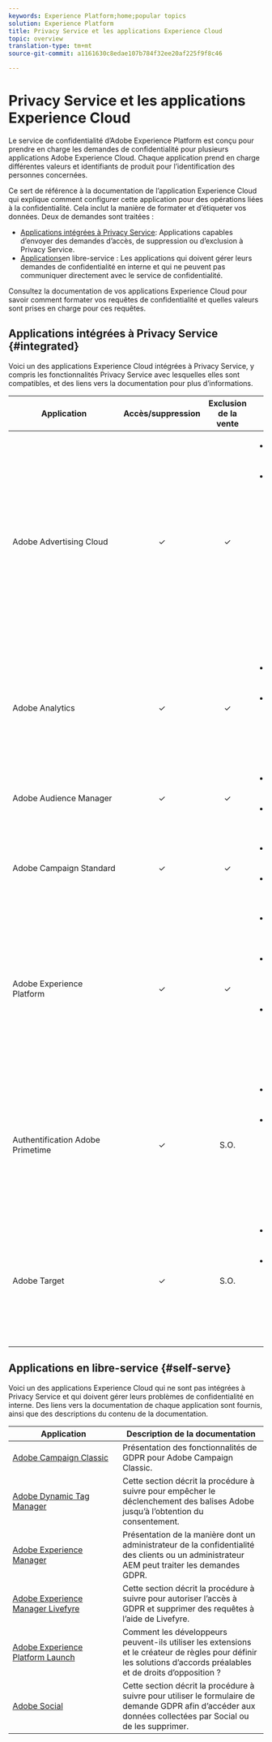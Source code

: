 ```yaml
---
keywords: Experience Platform;home;popular topics
solution: Experience Platform
title: Privacy Service et les applications Experience Cloud
topic: overview
translation-type: tm+mt
source-git-commit: a1161630c8edae107b784f32ee20af225f9f8c46

---
```



# Privacy Service et les applications Experience Cloud

Le service de confidentialité d’Adobe Experience Platform est conçu pour prendre en charge les demandes de confidentialité pour plusieurs applications Adobe Experience Cloud. Chaque application prend en charge différentes valeurs et identifiants de produit pour l’identification des personnes concernées.

Ce sert de référence à la documentation de l’application Experience Cloud qui explique comment configurer cette application pour des opérations liées à la confidentialité. Cela inclut la manière de formater et d’étiqueter vos données. Deux  de demandes sont traitées :

* [Applications intégrées à Privacy Service](#integrated): Applications capables d’envoyer des demandes d’accès, de suppression ou d’exclusion à Privacy Service.
* [Applications](#self-serve)en libre-service : Les applications qui doivent gérer leurs demandes de confidentialité en interne et qui ne peuvent pas communiquer directement avec le service de confidentialité.

Consultez la documentation de vos applications Experience Cloud pour savoir comment formater vos requêtes de confidentialité et quelles valeurs sont prises en charge pour ces requêtes.

## Applications intégrées à Privacy Service {#integrated}

Voici un  des applications Experience Cloud intégrées à Privacy Service, y compris les fonctionnalités Privacy Service avec lesquelles elles sont compatibles, et des liens vers la documentation pour plus d’informations.

| Application | Accès/suppression | Exclusion de la vente | Documentation et considérations |
--- | :---: | :---: | ---
| Adobe Advertising Cloud | ✓ | ✓ | <ul><li>[Accès/suppression de la documentation](https://docs.adobe.com/content/help/en/advertising-cloud/all/privacy/ad-cloud-gdpr.html) </li><li>Advertising Cloud tire parti des fonctionnalités d’exclusion globales existantes fournies par le Centre de traitement des données personnelles d’Adobe. Pour plus d’informations, consultez le guide sur l’ [exécution de demandes](https://docs.adobe.com/content/help/fr-FR/audience-manager/user-guide/overview/data-privacy/data-privacy-requests.html#opt-out-requests) de confidentialité de données.</li></ul> |
| Adobe Analytics | ✓ | ✓ | <ul><li>[Accès/suppression de la documentation](https://marketing.adobe.com/resources/help/en_US/analytics/gdpr/index.html)</li><li>Analytics gère les demandes d’exclusion en utilisant des variables de de [confidentialité](https://docs.adobe.com/content/help/fr-FR/analytics/admin/data-governance/consent-variables.html)</li></ul> |
| Adobe Audience Manager | ✓ | ✓ | <ul><li>[Accès/suppression de la documentation](https://marketing.adobe.com/resources/help/en_US/aam/aam-gdpr.html)</li><li>[Documentation d’exclusion](https://docs.adobe.com/content/help/en/audience-manager/user-guide/features/declared-ids.html)</li></ul> |
| Adobe Campaign Standard | ✓ | ✓ | <ul><li>[Accès/suppression de la documentation](https://docs.campaign.adobe.com/doc/standard/getting_started/fr/ACS_GDPR.html)</li><li>[Documentation d’exclusion](../segmentation/honoring-opt-outs.md)</li></ul> |
| Adobe Experience Platform | ✓ | ✓ | <ul><li>[Accès/suppression de la documentation pour Data Lake](../catalog/privacy.md)</li><li>[Accès/suppression de la documentation pour les  de clients en temps réel](../profile/privacy.md)</li><li>La plateforme d’expérience honore les demandes d’ [exclusion pour  segments](../segmentation/honoring-opt-outs.md) de.</li></ul> |
| Authentification Adobe Primetime | ✓ | S.O. | <ul><li>[Accès/suppression de la documentation](http://tve.helpdocsonline.com/how-to-make-a-privacy-request)</li><li>Primetime n’a pas la capacité de transférer des données. Par conséquent, les demandes d’exclusion de la vente ne sont pas applicables.</li></ul> |
| Adobe Target | ✓ | S.O. | <ul><li>[Accès/suppression de la documentation](https://marketing.adobe.com/resources/help/en_US/target/target/privacy-and-general-data-protection-regulation.html)</li><li> n’est pas en mesure de transférer des données, les demandes d’exclusion de la vente ne sont donc pas applicables.</li></ul> |

<!-- (To include once access/delete documentation is available)
Adobe Customer Attributes (CRS) | ✓ | N/A | <ul><li>Customer Attributes does not have the capability to transfer data, therefore opt-out-of-sale requests are not applicable.</li></ul>
-->

## Applications en libre-service {#self-serve}

Voici un  des applications Experience Cloud qui ne sont pas intégrées à Privacy Service et qui doivent gérer leurs problèmes de confidentialité en interne. Des liens vers la documentation de chaque application sont fournis, ainsi que des descriptions du contenu de la documentation.

| Application | Description de la documentation |
| ------- | ----------- |
| [Adobe Campaign Classic](https://docs.campaign.adobe.com/doc/AC/getting_started/FR/ACC_GDPR.html) | Présentation des fonctionnalités de GDPR pour  Adobe Campaign Classic. |
| [Adobe Dynamic Tag Manager](https://marketing.adobe.com/resources/help/fr_FR/dtm/opt-in.html) | Cette section décrit la procédure à suivre pour empêcher le déclenchement des balises Adobe jusqu’à l’obtention du consentement. |
| [Adobe Experience Manager](https://helpx.adobe.com/experience-manager/6-4/managing/using/gdpr-compliance.html) | Présentation de la manière dont un administrateur de la confidentialité des clients ou un administrateur AEM peut traiter les demandes GDPR. |
| [Adobe Experience Manager Livefyre](https://marketing.adobe.com/resources/help/en_US/livefyre/c_gdpr_compliance.html) | Cette section décrit la procédure à suivre pour autoriser l’accès à GDPR et supprimer des requêtes à l’aide de Livefyre. |
| [Adobe Experience Platform Launch](https://docs.adobelaunch.com/client-side-information/deploy-javascript-tags-to-opt-in-to-launch) | Comment les développeurs peuvent-ils utiliser les extensions et le créateur de règles pour définir les solutions d’accords préalables et de droits d’opposition ? |
| [Adobe Social](https://marketing.adobe.com/resources/help/en_US/social/c_gdpr-request.html) | Cette section décrit la procédure à suivre pour utiliser le formulaire de demande GDPR afin d’accéder aux données collectées par Social ou de les supprimer. |
